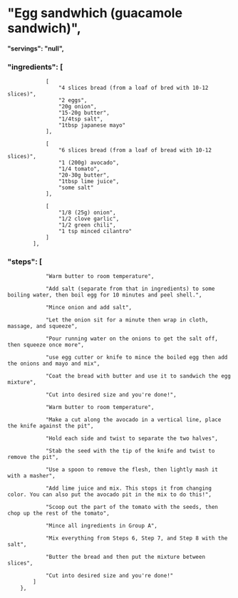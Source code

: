 # "Egg sandwhich (guacamole sandwich)",
#### "servings": "null",
### "ingredients": [
                [
                    "4 slices bread (from a loaf of bred with 10-12 slices)",
                    "2 eggs",
                    "20g onion",
                    "15-20g butter",
                    "1/4tsp salt",
                    "1tbsp japanese mayo"
                ],

                [
                    "6 slices bread (from a loaf of bread with 10-12 slices)",
                    "1 (200g) avocado",
                    "1/4 tomato",
                    "20-30g butter",
                    "1tbsp lime juice",
                    "some salt"
                ],

                [
                    "1/8 (25g) onion",
                    "1/2 clove garlic",
                    "1/2 green chili",
                    "1 tsp minced cilantro"
                ]
            ],

### "steps": [
                "Warm butter to room temperature",

                "Add salt (separate from that in ingredients) to some boiling water, then boil egg for 10 minutes and peel shell.",

                "Mince onion and add salt",

                "Let the onion sit for a minute then wrap in cloth, massage, and squeeze",

                "Pour running water on the onions to get the salt off, then squeeze once more",

                "use egg cutter or knife to mince the boiled egg then add the onions and mayo and mix",

                "Coat the bread with butter and use it to sandwich the egg mixture",

                "Cut into desired size and you're done!",

                "Warm butter to room temperature",

                "Make a cut along the avocado in a vertical line, place the knife against the pit",

                "Hold each side and twist to separate the two halves",

                "Stab the seed with the tip of the knife and twist to remove the pit",

                "Use a spoon to remove the flesh, then lightly mash it with a masher",

                "Add lime juice and mix. This stops it from changing color. You can also put the avocado pit in the mix to do this!",

                "Scoop out the part of the tomato with the seeds, then chop up the rest of the tomato",

                "Mince all ingredients in Group A",

                "Mix everything from Steps 6, Step 7, and Step 8 with the salt",

                "Butter the bread and then put the mixture between slices",

                "Cut into desired size and you're done!"
            ]
        },